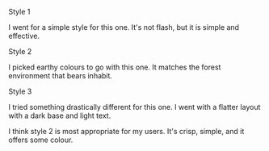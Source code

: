 Style 1

I went for a simple style for this one. It's not flash, but it is simple and effective.

Style 2

I picked earthy colours to go with this one. It matches the forest environment that bears inhabit.

Style 3

I tried something drastically different for this one. I went with a flatter layout with a dark base and light text.


I think style 2 is most appropriate for my users. It's crisp, simple, and it offers some colour.